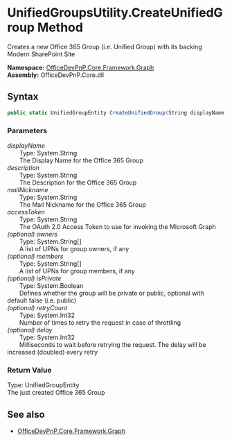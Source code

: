 # UnifiedGroupsUtility.CreateUnifiedGroup Method  
Creates a new Office 365 Group (i.e. Unified Group) with its backing Modern SharePoint Site  

**Namespace:** [OfficeDevPnP.Core.Framework.Graph](OfficeDevPnP.Core.Framework.Graph.md)  
**Assembly:** OfficeDevPnP.Core.dll  
## Syntax
```C#
public static UnifiedGroupEntity CreateUnifiedGroup(String displayName, String description, String mailNickname, String accessToken, String[] owners, String[] members, Boolean isPrivate, Int32 retryCount, Int32 delay)
```
### Parameters
*displayName*  
&emsp;&emsp;Type: System.String  
&emsp;&emsp;The Display Name for the Office 365 Group  
*description*  
&emsp;&emsp;Type: System.String  
&emsp;&emsp;The Description for the Office 365 Group  
*mailNickname*  
&emsp;&emsp;Type: System.String  
&emsp;&emsp;The Mail Nickname for the Office 365 Group  
*accessToken*  
&emsp;&emsp;Type: System.String  
&emsp;&emsp;The OAuth 2.0 Access Token to use for invoking the Microsoft Graph  
*(optional) owners*  
&emsp;&emsp;Type: System.String[]  
&emsp;&emsp;A list of UPNs for group owners, if any  
*(optional) members*  
&emsp;&emsp;Type: System.String[]  
&emsp;&emsp;A list of UPNs for group members, if any  
*(optional) isPrivate*  
&emsp;&emsp;Type: System.Boolean  
&emsp;&emsp;Defines whether the group will be private or public, optional with default false (i.e. public)  
*(optional) retryCount*  
&emsp;&emsp;Type: System.Int32  
&emsp;&emsp;Number of times to retry the request in case of throttling  
*(optional) delay*  
&emsp;&emsp;Type: System.Int32  
&emsp;&emsp;Milliseconds to wait before retrying the request. The delay will be increased (doubled) every retry  
### Return Value
Type: UnifiedGroupEntity  
The just created Office 365 Group

## See also
- [OfficeDevPnP.Core.Framework.Graph](OfficeDevPnP.Core.Framework.Graph.md)
